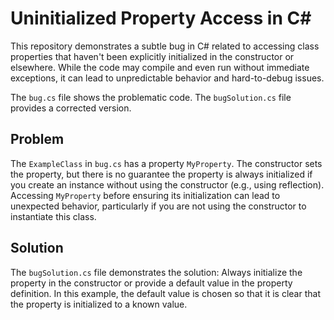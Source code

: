 # Uninitialized Property Access in C#

This repository demonstrates a subtle bug in C# related to accessing class properties that haven't been explicitly initialized in the constructor or elsewhere.  While the code may compile and even run without immediate exceptions, it can lead to unpredictable behavior and hard-to-debug issues.

The `bug.cs` file shows the problematic code.  The `bugSolution.cs` file provides a corrected version.

## Problem

The `ExampleClass` in `bug.cs` has a property `MyProperty`.  The constructor sets the property, but there is no guarantee the property is always initialized if you create an instance without using the constructor (e.g., using reflection). Accessing `MyProperty` before ensuring its initialization can lead to unexpected behavior, particularly if you are not using the constructor to instantiate this class. 

## Solution

The `bugSolution.cs` file demonstrates the solution:  Always initialize the property in the constructor or provide a default value in the property definition.  In this example, the default value is chosen so that it is clear that the property is initialized to a known value.